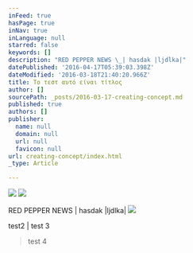 ```yaml
---
inFeed: true
hasPage: true
inNav: true
inLanguage: null
starred: false
keywords: []
description: "RED PEPPER NEWS \_| hasdak |ljdlka|"
datePublished: '2016-04-17T05:39:03.398Z'
dateModified: '2016-03-18T21:40:20.966Z'
title: Το τεστ αυτό είναι τίτλος
author: []
sourcePath: _posts/2016-03-17-creating-concept.md
published: true
authors: []
publisher:
  name: null
  domain: null
  url: null
  favicon: null
url: creating-concept/index.html
_type: Article

---
```

![](https://s3-us-west-2.amazonaws.com/the-grid-img/p/eb4eb39c9a1ca6b8f49d9b637345aa5bbb03dc4f.png)
![](https://the-grid-user-content.s3-us-west-2.amazonaws.com/4dad3b6a-462a-4fc4-a5cd-6a7a206b99e6.jpg)

RED PEPPER NEWS  | hasdak |ljdlka|
![](https://the-grid-user-content.s3-us-west-2.amazonaws.com/db177064-5fc7-4927-9028-b069bcda5487.png)

test2 | test 3

> test 4
